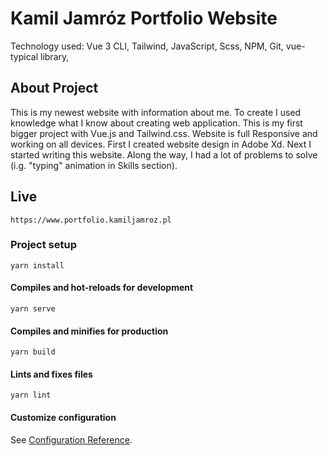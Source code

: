 # Kamil Jamróz Portfolio Website

Technology used: Vue 3 CLI, Tailwind, JavaScript, Scss, NPM, Git, vue-typical library,

## About Project

This is my newest website with information about me. To create I used knowledge what I know about creating web application. This is my first bigger project with Vue.js and Tailwind.css. Website is full Responsive and working on all devices. First I created website design in Adobe Xd. Next I started writing this website. Along the way, I had a lot of problems to solve (i.g. "typing" animation in Skills section).

## Live

```
https://www.portfolio.kamiljamroz.pl
```

### Project setup

```
yarn install
```

#### Compiles and hot-reloads for development

```
yarn serve
```

#### Compiles and minifies for production

```
yarn build
```

#### Lints and fixes files

```
yarn lint
```

#### Customize configuration

See [Configuration Reference](https://cli.vuejs.org/config/).
